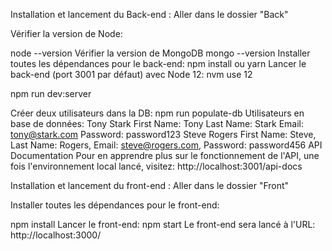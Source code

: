 Installation et lancement du Back-end :
Aller dans le dossier "Back"

Vérifier la version de Node:

node --version
Vérifier la version de MongoDB
mongo --version
Installer toutes les dépendances pour le back-end:
npm install ou yarn
Lancer le back-end (port 3001 par défaut) avec Node 12:
nvm use 12

npm run dev:server

Créer deux utilisateurs dans la DB:
npm run populate-db
Utilisateurs en base de données:
Tony Stark
First Name: Tony
Last Name: Stark
Email: tony@stark.com
Password: password123
Steve Rogers
First Name: Steve,
Last Name: Rogers,
Email: steve@rogers.com,
Password: password456
API Documentation
Pour en apprendre plus sur le fonctionnement de l'API, une fois l'environnement local lancé, visitez: http://localhost:3001/api-docs

Installation et lancement du front-end :
Aller dans le dossier "Front"

Installer toutes les dépendances pour le front-end:

npm install
Lancer le front-end:
npm start
Le front-end sera lancé à l'URL: http://localhost:3000/
